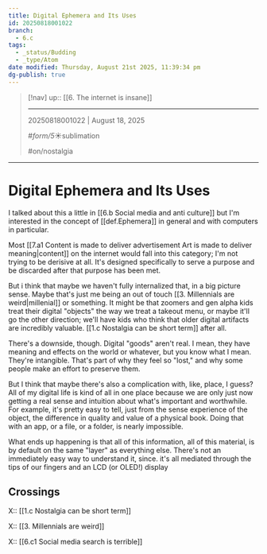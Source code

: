 ```yaml
---
title: Digital Ephemera and Its Uses
id: 20250818001022
branch:
  - 6.c
tags:
  - _status/Budding
  - _type/Atom
date modified: Thursday, August 21st 2025, 11:39:34 pm
dg-publish: true
---
```


> [!nav]
> up:: [[6. The internet is insane]]
>
> ---
> 20250818001022 | August 18, 2025
>
> #_form/5_☀︎sublimation
>
> #on/nostalgia

---

# Digital Ephemera and Its Uses

I talked about this a little in [[6.b Social media and anti culture]] but I'm interested in the concept of [[def.Ephemera]] in general and with computers in particular.

Most [[7.a1 Content is made to deliver advertisement Art is made to deliver meaning|content]] on the internet would fall into this category; I'm not trying to be derisive at all. It's designed specifically to serve a purpose and be discarded after that purpose has been met.

But i think that maybe we haven't fully internalized that, in a big picture sense. Maybe that's just me being an out of touch [[3. Millennials are weird|millenial]] or something. It might be that zoomers and gen alpha kids treat their digital "objects" the way we treat a takeout menu, or maybe it'll go the other direction; we'll have kids who think that older digital artifacts are incredibly valuable. [[1.c Nostalgia can be short term]] after all.

There's a downside, though. Digital "goods" aren't real. I mean, they have meaning and effects on the world or whatever, but you know what I mean. They're intangible. That's part of why they feel so "lost," and why some people make an effort to preserve them.

But I think that maybe there's also a complication with, like, place, I guess? All of my digital life is kind of all in one place because we are only just now getting a real sense and intuition about what's important and worthwhile. For example, it's pretty easy to tell, just from the sense experience of the object, the difference in quality and value of a physical book. Doing that with an app, or a file, or a folder, is nearly impossible.

What ends up happening is that all of this information, all of this material, is by default on the same "layer" as everything else. There's not an immediately easy way to understand it, since. it's all mediated through the tips of our fingers and an LCD (or OLED!) display

## Crossings

X:: [[1.c Nostalgia can be short term]]

X:: [[3. Millennials are weird]]

X:: [[6.c1 Social media search is terrible]]
